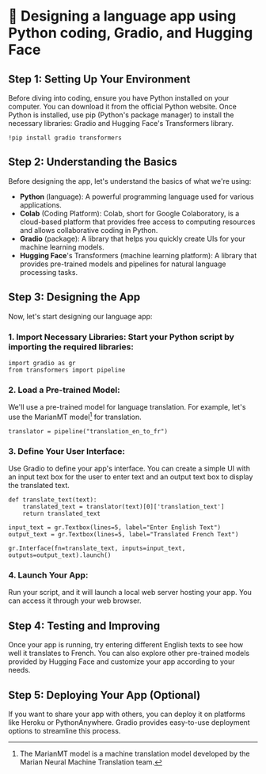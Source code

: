 # 🌿 Designing a language app using Python coding, Gradio, and Hugging Face


## Step 1: Setting Up Your Environment

Before diving into coding, ensure you have Python installed on your computer. You can download it from the official Python website. Once Python is installed, use pip (Python's package manager) to install the necessary libraries: Gradio and Hugging Face's Transformers library.

```
!pip install gradio transformers
```

## Step 2: Understanding the Basics
Before designing the app, let's understand the basics of what we're using:

+ **Python** (language): A powerful programming language used for various applications.
+ **Colab** (Coding Platform): Colab, short for Google Colaboratory, is a cloud-based platform that provides free access to computing resources and allows collaborative coding in Python.
+ **Gradio** (package): A library that helps you quickly create UIs for your machine learning models.
+ **Hugging Face**'s Transformers (machine learning platform): A library that provides pre-trained models and pipelines for natural language processing tasks.

## Step 3: Designing the App
Now, let's start designing our language app:

### 1. Import Necessary Libraries: Start your Python script by importing the required libraries:

```
import gradio as gr
from transformers import pipeline
```

### 2. Load a Pre-trained Model: 
We'll use a pre-trained model for language translation. For example, let's use the MarianMT model[^1] for translation.

```
translator = pipeline("translation_en_to_fr")
```

### 3. Define Your User Interface: 
Use Gradio to define your app's interface. You can create a simple UI with an input text box for the user to enter text and an output text box to display the translated text.

```
def translate_text(text):
    translated_text = translator(text)[0]['translation_text']
    return translated_text

input_text = gr.Textbox(lines=5, label="Enter English Text")
output_text = gr.Textbox(lines=5, label="Translated French Text")

gr.Interface(fn=translate_text, inputs=input_text, outputs=output_text).launch()
```

### 4. Launch Your App: 

Run your script, and it will launch a local web server hosting your app. You can access it through your web browser.

## Step 4: Testing and Improving
Once your app is running, try entering different English texts to see how well it translates to French. You can also explore other pre-trained models provided by Hugging Face and customize your app according to your needs.

## Step 5: Deploying Your App (Optional)
If you want to share your app with others, you can deploy it on platforms like Heroku or PythonAnywhere. Gradio provides easy-to-use deployment options to streamline this process.


[^1]: The MarianMT model is a machine translation model developed by the Marian Neural Machine Translation team. 










